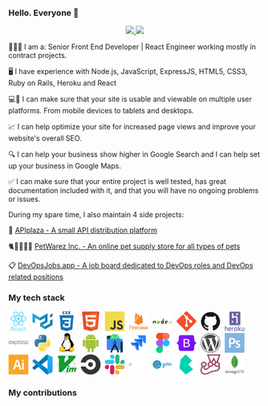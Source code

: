 ### Hello. Everyone 👋


<div id="header" align="center">
  <a href="https://www.linkedin.com/in/zoran-pantovic-270517258/">
  <img src="https://img.shields.io/badge/LinkedIn-blue?logo=linkedin&logoColor=white" width="100"/>
  </a>
  <a href="https://twitter.com/doubleminion">
  <img src="https://img.shields.io/badge/Twitter-blue?style=for-the-badge&logo=twitter&logoColor=white" width="100"/> 
  </a>
</div>


👨🏽‍💻 I am a: Senior Front End Developer | React Engineer working mostly in contract projects. 

🖥 I have experience with Node.js, JavaScript, ExpressJS, HTML5, CSS3, Ruby on Rails, Heroku and React

💻📱 I can make sure that your site is usable and viewable on multiple user platforms. From mobile devices to tablets and desktops.

📈 I can help optimize your site for increased page views and improve your website's overall SEO.

🔍 I can help your business show higher in Google Search and I can help set up your business in Google Maps.

✅ I can make sure that your entire project is well tested, has great documentation included with it, and that you will have no ongoing problems or issues.

During my spare time, I also maintain 4 side projects:

💾 [APIplaza - A small API distribution platform](https://meteroidz.co)

🐈🐕‍🦺🦜🐠 [PetWarez Inc. - An online pet supply store for all types of pets](https://petwarezinc.com)

📋 [DevOpsJobs.app - A job board dedicated to DevOps roles and DevOps related positions](https://devopsjobs.app)

### My tech stack

  <img src="https://github.com/devicons/devicon/blob/master/icons/react/react-original-wordmark.svg" title="React" alt="React" width="40" height="40"/>&nbsp;
  <img src="https://github.com/devicons/devicon/blob/master/icons/materialui/materialui-original.svg" title="Material UI" alt="Material UI" width="40" height="40"/>&nbsp;
  <img src="https://github.com/devicons/devicon/blob/master/icons/css3/css3-plain-wordmark.svg"  title="CSS3" alt="CSS" width="40" height="40"/>&nbsp;
  <img src="https://github.com/devicons/devicon/blob/master/icons/html5/html5-original.svg" title="HTML5" alt="HTML" width="40" height="40"/>&nbsp;
  <img src="https://github.com/devicons/devicon/blob/master/icons/javascript/javascript-original.svg" title="JavaScript" alt="JavaScript" width="40" height="40"/>&nbsp;
  <img src="https://github.com/devicons/devicon/blob/master/icons/firebase/firebase-plain-wordmark.svg" title="Firebase" alt="Firebase" width="40" height="40"/>&nbsp;
  <img src="https://github.com/devicons/devicon/blob/master/icons/nodejs/nodejs-original-wordmark.svg" title="NodeJS" alt="NodeJS" width="40" height="40"/>&nbsp;
  <img src="https://github.com/devicons/devicon/blob/master/icons/git/git-original.svg" title="Git" alt="Git" width="40" height="40"/>&nbsp;
  <img src="https://github.com/devicons/devicon/blob/master/icons/github/github-original.svg" title="GitHub" alt="GitHub" width="40" height="40"/>&nbsp;
  <img src="https://github.com/devicons/devicon/blob/master/icons/heroku/heroku-plain-wordmark.svg" title="Heroku" alt="Heroku" width="40" height="40"/>&nbsp;
<img src="https://github.com/devicons/devicon/blob/master/icons/express/express-original-wordmark.svg" title="Git" alt="ExpressJS" width="40" height="ExpressJS"/>&nbsp;
<img src="https://github.com/devicons/devicon/blob/master/icons/python/python-original.svg" title="Python" alt="Python" width="40" height="40"/>&nbsp;
<img src="https://github.com/devicons/devicon/blob/master/icons/linux/linux-original.svg" title="Linux" alt="Linux" width="40" height="40"/>&nbsp;
<img src="https://github.com/devicons/devicon/blob/master/icons/android/android-plain.svg" title="Android" alt="Android" width="40" height="40"/>&nbsp;
<img src="https://github.com/devicons/devicon/blob/master/icons/androidstudio/androidstudio-original.svg" title="Android Studio" alt="Android Studio" width="40" height="40"/>&nbsp;
<img src="https://github.com/devicons/devicon/blob/master/icons/jira/jira-original.svg" title="Jira" alt="Jira" width="40" height="40"/>&nbsp;
<img src="https://github.com/devicons/devicon/blob/master/icons/figma/figma-original.svg" title="Figma" alt="Figma" width="40" height="40"/>&nbsp;
<img src="https://github.com/devicons/devicon/blob/master/icons/bootstrap/bootstrap-original.svg" title="Bootstrap" alt="Bootstrap" width="40" height="40"/>&nbsp;
<img src="https://github.com/devicons/devicon/blob/master/icons/wordpress/wordpress-plain.svg" title="WordPress" alt="WordPress" width="40" height="40"/>&nbsp;
<img src="https://github.com/devicons/devicon/blob/master/icons/photoshop/photoshop-plain.svg" title="Photoshop" alt="Photoshop" width="40" height="40"/>&nbsp;
<img src="https://github.com/devicons/devicon/blob/master/icons/illustrator/illustrator-plain.svg" title="Illustrator" alt="Illustrator" width="40" height="40"/>&nbsp;
<img src="https://github.com/devicons/devicon/blob/master/icons/vscode/vscode-original.svg" title="VSCode" alt="VSCode" width="40" height="40"/>&nbsp;
<img src="https://github.com/devicons/devicon/blob/master/icons/vim/vim-plain.svg" title="Vim" alt="Vim" width="40" height="40"/>&nbsp;
<img src="https://github.com/devicons/devicon/blob/master/icons/circleci/circleci-plain.svg" title="CircleCI" alt="CircleCI" width="40" height="40"/>&nbsp;
<img src="https://github.com/devicons/devicon/blob/master/icons/slack/slack-original.svg" title="Slack" alt="Slack" width="40" height="40"/>&nbsp;
<img src="https://github.com/devicons/devicon/blob/master/icons/tailwindcss/tailwindcss-original-wordmark.svg" title="tailwindcss" alt="tailwindcss" width="40" height="40"/>&nbsp;
<img src="https://github.com/devicons/devicon/blob/master/icons/yarn/yarn-original-wordmark.svg" title="yarn" alt="yarn" width="40" height="40"/>&nbsp;
<img src="https://github.com/devicons/devicon/blob/master/icons/bulma/bulma-plain.svg" title="bulma" alt="bulma" width="40" height="40"/>&nbsp;
<img src="https://github.com/devicons/devicon/blob/master/icons/jest/jest-plain.svg" title="jest" alt="jest" width="40" height="40"/>&nbsp;
<img src="https://github.com/devicons/devicon/blob/master/icons/mongodb/mongodb-original-wordmark.svg" title="mongodb" alt="mongodb" width="40" height="40"/>&nbsp;                                
                                                                                                                               

### My contributions
